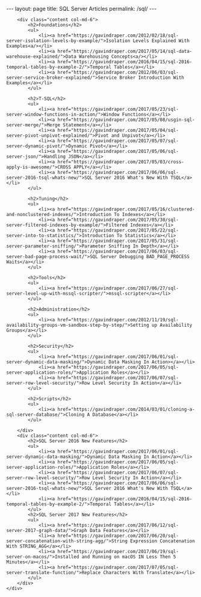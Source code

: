 --- layout: page title: SQL Server Articles permalink: /sql/ ---
<div id="wrap" class="container-fluid">
    <div class="row">
        <script async src="//pagead2.googlesyndication.com/pagead/js/adsbygoogle.js"></script>
        <!-- responsive -->
        <ins class="adsbygoogle" style="display:block" data-ad-client="ca-pub-3340370932015278" data-ad-slot="3710942441" data-ad-format="auto"></ins>
        <script>
            (adsbygoogle = window.adsbygoogle || []).push({});
        </script>

        <div class="content col-md-6">
            <h2>Foundations</h2>
            <ul>
                <li><a href="https://gavindraper.com/2012/02/18/sql-server-isolation-levels-by-example/">Isolation Levels Explained With Examples<a/></li>
                <li><a href="https://gavindraper.com/2017/05/14/sql-data-warehouse-explained/">Data Warehousing Concepts<a/></li>
                <li><a href="https://gavindraper.com/2016/04/15/sql-2016-temporal-tables-by-example-2/">Temporal Tables</a></li>
                <li><a href="https://gavindraper.com/2012/06/03/sql-server-service-broker-explained/">Service Broker Introduction With Examples</a></li>
            </ul>

            <h2>T-SQL</h2>
            <ul>
                <li><a href="https://gavindraper.com/2017/05/23/sql-server-window-functions-in-action/">Window Functions</a></li>
                <li><a href="https://gavindraper.com/2017/05/08/usgin-sql-server-merge/">Merge Statement</a></li>
                <li><a href="https://gavindraper.com/2017/05/04/sql-server-pivot-unpivot-explained/">Pivot and Unpivot</a></li>
                <li><a href="https://gavindraper.com/2017/05/07/sql-server-dynamic-pivot/">Dynamic Pivot</a></li>
                <li><a href="https://gavindraper.com/2017/05/06/sql-server-json/">Handling JSON</a></li>
                <li><a href="https://gavindraper.com/2017/05/03/cross-apply-is-awesome/">CROSS APPLY</a></li>
                <li><a href="https://gavindraper.com/2017/06/06/sql-server-2016-tsql-whats-new/">SQL Server 2016 What's New With TSQL</a></li>
            </ul>

            <h2>Tuning</h2>
            <ul>
                <li><a href="https://gavindraper.com/2017/05/16/clustered-and-nonclustered-indexes/">Introduction To Indexes</a></li>
                <li><a href="https://gavindraper.com/2017/05/30/sql-server-filtered-indexes-by-example/">Filtered Indexes</a></li>
                <li><a href="https://gavindraper.com/2017/05/22/sql-server-into-to-statistics/">Introduction To Statistics</a></li>
                <li><a href="https://gavindraper.com/2017/05/31/sql-server-parameter-sniffing/">Parameter Sniffing In Depth</a></li>
                <li><a href="https://gavindraper.com/2017/06/03/sql-server-bad-page-process-wait/">SQL Server Debugging BAD_PAGE_PROCESS Waits</a></li>
            </ul>

            <h2>Tools</h2>
            <ul>
                <li><a href="https://gavindraper.com/2017/06/27/sql-server-level-up-with-mssql-scripter/">mssql-scripter</a></li>
            </ul>

            <h2>Administration</h2>
            <ul>
                <li><a href="https://gavindraper.com/2012/11/19/sql-availability-groups-vm-sandbox-step-by-step/">Setting up Availability Groups</a></li>
            </ul>

            <h2>Security</h2>
            <ul>
                <li><a href="https://gavindraper.com/2017/06/01/sql-server-dynamic-data-masking/">Dynamic Data Masking In Action></a></li>
                <li><a href="https://gavindraper.com/2017/06/05/sql-server-application-roles/">Application Roles</a></li>
                <li><a href="https://gavindraper.com/2017/06/07/sql-server-row-level-security/">Row Level Security In Action</a></li>
            </ul>

            <h2>Scripts</h2>
            <ul>
                <li><a href="https://gavindraper.com/2014/03/01/cloning-a-sql-server-database/">Cloning A Database</a></li>
            </ul>

        </div>
        <div class="content col-md-6">
            <h2>SQL Server 2016 New Features</h2>
            <ul>
                <li><a href="https://gavindraper.com/2017/06/01/sql-server-dynamic-data-masking/">Dynamic Data Masking In Action</a></li>
                <li><a href="https://gavindraper.com/2017/06/05/sql-server-application-roles/">Application Roles</a></li>
                <li><a href="https://gavindraper.com/2017/06/07/sql-server-row-level-security/">Row Level Security In Action</a></li>
                <li><a href="https://gavindraper.com/2017/06/06/sql-server-2016-tsql-whats-new/">SQL Server 2016 What's New With TSQL</a></li>
                <li><a href="https://gavindraper.com/2016/04/15/sql-2016-temporal-tables-by-example-2/">Temporal Tables</a></li>
            </ul>
            <h2>SQL Server 2017 New Features</h2>
            <ul>
                <li><a href="https://gavindraper.com/2017/06/12/sql-server-2017-graph-data/">Graph Data Features</a></li>
                <li><a href="https://gavindraper.com/2017/06/20/sql-server-concatenation-with-string-agg/">String Expression Concatenation With STRING_AGG</a></li>
                <li><a href="https://gavindraper.com/2017/06/19/sql-server-on-macos/">Installed and Running on macOS IN Less Then 5 Minutes</a></li>
                <li><a href="https://gavindraper.com/2017/07/05/sql-server-translate-function/">Replace Characters With Translate</a></li>
            </ul>
        </div>
    </div>
</div>




<script async src="//pagead2.googlesyndication.com/pagead/js/adsbygoogle.js"></script>
<!-- responsive -->
<ins class="adsbygoogle" style="display:block" data-ad-client="ca-pub-3340370932015278" data-ad-slot="3710942441" data-ad-format="auto"></ins>
<script>
    (adsbygoogle = window.adsbygoogle || []).push({});

</script>